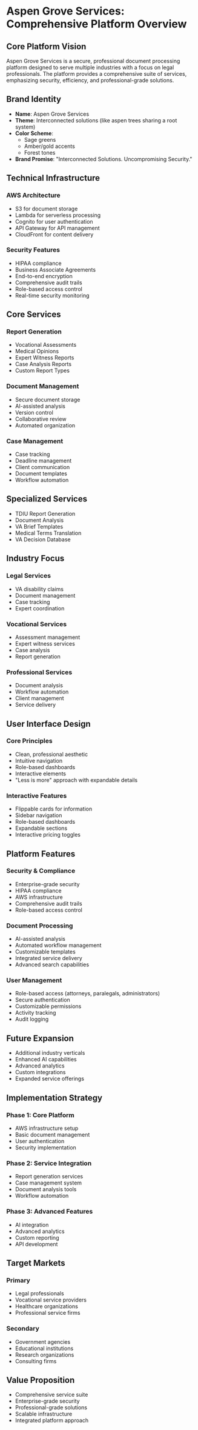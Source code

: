 # Aspen Grove Services: Comprehensive Platform Overview

## Core Platform Vision
Aspen Grove Services is a secure, professional document processing platform designed to serve multiple industries with a focus on legal professionals. The platform provides a comprehensive suite of services, emphasizing security, efficiency, and professional-grade solutions.

## Brand Identity
- **Name**: Aspen Grove Services
- **Theme**: Interconnected solutions (like aspen trees sharing a root system)
- **Color Scheme**: 
  - Sage greens
  - Amber/gold accents
  - Forest tones
- **Brand Promise**: "Interconnected Solutions. Uncompromising Security."

## Technical Infrastructure
### AWS Architecture
- S3 for document storage
- Lambda for serverless processing
- Cognito for user authentication
- API Gateway for API management
- CloudFront for content delivery

### Security Features
- HIPAA compliance
- Business Associate Agreements
- End-to-end encryption
- Comprehensive audit trails
- Role-based access control
- Real-time security monitoring

## Core Services
### Report Generation
- Vocational Assessments
- Medical Opinions
- Expert Witness Reports
- Case Analysis Reports
- Custom Report Types

### Document Management
- Secure document storage
- AI-assisted analysis
- Version control
- Collaborative review
- Automated organization

### Case Management
- Case tracking
- Deadline management
- Client communication
- Document templates
- Workflow automation

## Specialized Services
- TDIU Report Generation
- Document Analysis
- VA Brief Templates
- Medical Terms Translation
- VA Decision Database

## Industry Focus
### Legal Services
- VA disability claims
- Document management
- Case tracking
- Expert coordination

### Vocational Services
- Assessment management
- Expert witness services
- Case analysis
- Report generation

### Professional Services
- Document analysis
- Workflow automation
- Client management
- Service delivery

## User Interface Design
### Core Principles
- Clean, professional aesthetic
- Intuitive navigation
- Role-based dashboards
- Interactive elements
- "Less is more" approach with expandable details

### Interactive Features
- Flippable cards for information
- Sidebar navigation
- Role-based dashboards
- Expandable sections
- Interactive pricing toggles

## Platform Features
### Security & Compliance
- Enterprise-grade security
- HIPAA compliance
- AWS infrastructure
- Comprehensive audit trails
- Role-based access control

### Document Processing
- AI-assisted analysis
- Automated workflow management
- Customizable templates
- Integrated service delivery
- Advanced search capabilities

### User Management
- Role-based access (attorneys, paralegals, administrators)
- Secure authentication
- Customizable permissions
- Activity tracking
- Audit logging

## Future Expansion
- Additional industry verticals
- Enhanced AI capabilities
- Advanced analytics
- Custom integrations
- Expanded service offerings

## Implementation Strategy
### Phase 1: Core Platform
- AWS infrastructure setup
- Basic document management
- User authentication
- Security implementation

### Phase 2: Service Integration
- Report generation services
- Case management system
- Document analysis tools
- Workflow automation

### Phase 3: Advanced Features
- AI integration
- Advanced analytics
- Custom reporting
- API development

## Target Markets
### Primary
- Legal professionals
- Vocational service providers
- Healthcare organizations
- Professional service firms

### Secondary
- Government agencies
- Educational institutions
- Research organizations
- Consulting firms

## Value Proposition
- Comprehensive service suite
- Enterprise-grade security
- Professional-grade solutions
- Scalable infrastructure
- Integrated platform approach 